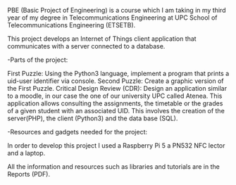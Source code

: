PBE (Basic Project of Engineering) is a course which I am taking in my third year of my degree in Telecommunications Engineering at UPC School of Telecommunications Engineering (ETSETB).

This project develops an Internet of Things client application that communicates with a server connected to a database.

-Parts of the project:

First Puzzle: Using the Python3 language, implement a program that prints a uid-user identifier via console.
Second Puzzle: Create a graphic version of the First Puzzle.
Critical Design Review (CDR): Design an application similar to a moodle, in our case the one of our university UPC called Atenea. 
                              This application allows consulting the assignments, the timetable or the grades of a given student with an associated UID.
                              This involves the creation of the server(PHP), the client (Python3) and the data base (SQL).

-Resources and gadgets needed for the project:

In order to develop this project I used a Raspberry Pi 5 a PN532 NFC lector and a laptop.

All the information and resources such as libraries and tutorials are in the Reports (PDF).

